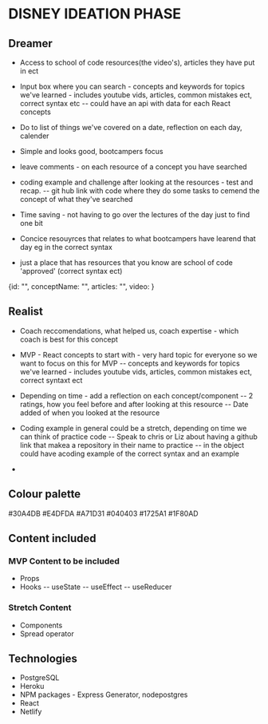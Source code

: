 # DISNEY IDEATION PHASE

## Dreamer

- Access to school of code resources(the video's), articles they have put in ect
- Input box where you can search - concepts and keywords for topics we've learned - includes youtube vids, articles, common mistakes ect, correct syntax etc
  -- could have an api with data for each React concepts

- Do to list of things we've covered on a date, reflection on each day, calender

- Simple and looks good, bootcampers focus
- leave comments - on each resource of a concept you have searched
- coding example and challenge after looking at the resources - test and recap.
  -- git hub link with code where they do some tasks to cemend the concept of what they've searched

- Time saving - not having to go over the lectures of the day just to find one bit
- Concice resouyrces that relates to what bootcampers have learend that day eg in the correct syntax
- just a place that has resources that you know are school of code 'approved' (correct syntax ect)

{id: "", conceptName: "", articles: "", video: }

## Realist

- Coach reccomendations, what helped us, coach expertise - which coach is best for this concept
- MVP - React concepts to start with - very hard topic for everyone so we want to focus on this for MVP
  -- concepts and keywords for topics we've learned - includes youtube vids, articles, common mistakes ect, correct syntaxt ect
- Depending on time - add a reflection on each concept/component
  -- 2 ratings, how you feel before and after looking at this resource
  -- Date added of when you looked at the resource

- Coding example in general could be a stretch, depending on time we can think of practice code
  -- Speak to chris or Liz about having a github link that makea a repository in their name to practice
  -- in the object could have acoding example of the correct syntax and an example
-

## Colour palette

#30A4DB
#E4DFDA
#A71D31
#040403
#1725A1
#1F80AD

## Content included

### MVP Content to be included

- Props
- Hooks
  -- useState
  -- useEffect
  -- useReducer

### Stretch Content

- Components
- Spread operator

## Technologies

- PostgreSQL
- Heroku
- NPM packages - Express Generator, nodepostgres
- React
- Netlify
